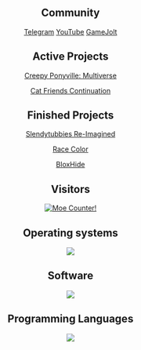 <link rel="stylesheet" href="https://cdnjs.cloudflare.com/ajax/libs/font-awesome/4.7.0/css/font-awesome.min.css">
<h2 align="center">Community</h2>
<div align="center">
    <a href="https://t.me/adsktg", target="_blank">Telegram</a>
    <a href="https://www.youtube.com/channel/UCfO7tjjdyEk2V7rDN5Bsj7A", target="_blank">YouTube</a>
    <a href="https://gamejolt.com/@adsk-dev", target="_blank">GameJolt</a>
</div>

<h2 align="center">Active Projects</h2>
<div align="center">
    <a href="https://gamejolt.com/games/CPM/868873", target="_blank">Creepy Ponyville: Multiverse</a>
    <p></p>
    <a href="https://gamejolt.com/games/catfriends/913309", target="_blank">Cat Friends Continuation</a>
</div>

<h2 align="center">Finished Projects</h2>
<div align="center">
    <a href="https://gamejolt.com/games/STRIMG/692709", target="_blank">Slendytubbies Re-Imagined</a>
    <p></p>
    <a href="https://www.roblox.com/games/13731448990/Race-Color-FIXED-BADGE", target="_blank">Race Color</a>
    <p></p>
    <a href="https://www.roblox.com/games/8264409061/", target="_blank">BloxHide</a>
</div>

<h2 align="center">Visitors</h2>
<div align="center">
<p>
  <a href="https://count.getloli.com" target="_blank">
    <img alt="Moe Counter!" src="https://count.getloli.com/@adskoe96.github?name=Moe-counter.github&theme=booru-lewd&padding=7&offset=0&align=top&scale=1&pixelated=1&darkmode=auto">
  </a>
</p>
</div>

<h2 align="center">Operating systems</h2>
<div align="center">
    <img src="https://skillicons.dev/icons?i=windows,android,linux"/>
</div>

<h2 align="center">Software</h2>
<div align="center">
    <img src="https://skillicons.dev/icons?i=unity,unreal,blender,rider,vscode,git,mysql"/>
</div>

<h2 align="center">Programming Languages</h2>
<div align="center">
    <img src="https://skillicons.dev/icons?i=py,lua,cs,cpp"/>
</div>
